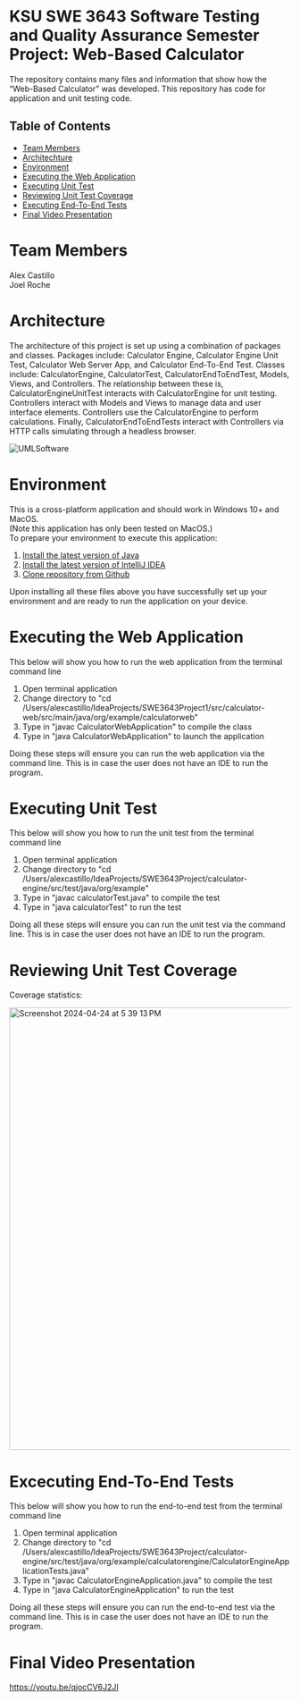 # KSU SWE 3643 Software Testing and Quality Assurance Semester Project: Web-Based Calculator
The repository contains many files and information that show how the “Web-Based Calculator” was developed. This repository has code for application and unit testing code.

## Table of Contents
- [Team Members](#team-members )
- [Architechture](#architecture)
- [Environment](#environment)
- [Executing the Web Application](#executing-the-web-application )
- [Executing Unit Test](#executing-unit-test )
- [Reviewing Unit Test Coverage](#reviewing-unit-test-coverage )
- [Executing End-To-End Tests](#executing-end-to-end-tests )
- [Final Video Presentation ](#final-video-presentation )


# Team Members 
Alex Castillo <br/>
Joel Roche 

# Architecture
The architecture of this project is set up using a combination of packages and classes. Packages include: Calculator Engine, Calculator Engine Unit Test, Calculator Web Server App, and Calculator End-To-End Test. Classes include: CalculatorEngine, CalculatorTest, CalculatorEndToEndTest, Models, Views, and Controllers. The relationship between these is, CalculatorEngineUnitTest interacts with CalculatorEngine for unit testing. Controllers interact with Models and Views to manage data and user interface elements. Controllers use the CalculatorEngine to perform calculations. Finally, CalculatorEndToEndTests interact with Controllers via HTTP calls simulating through a headless browser.

![UMLSoftware](https://github.com/Alex135410/SWE3643Project/assets/129552122/c70b4156-e62a-4dc8-833f-788720f68bfa)


# Environment
This is a cross-platform application and should work in Windows 10+ and MacOS.<br/>
(Note this application has only been tested on MacOS.)<br/>
To prepare your environment to execute this application:
  1. [Install the latest version of Java](https://www.oracle.com/java/technologies/downloads/#java22) 
  2. [Install the latest version of IntelliJ IDEA](https://www.jetbrains.com/idea/download/?section=mac)
  3. [Clone repository from Github](https://github.com/Alex135410/SWE3643Project)<br/>
  
Upon installing all these files above you have successfully set up your environment and are ready to run the application on your device. 

# Executing the Web Application
This below will show you how to run the web application from the terminal command line <br/>
  1. Open terminal application
  2. Change directory to "cd /Users/alexcastillo/IdeaProjects/SWE3643Project1/src/calculator-web/src/main/java/org/example/calculatorweb"
  3. Type in "javac CalculatorWebApplication" to compile the class
  4. Type in "java CalculatorWebApplication" to launch the application

Doing these steps will ensure you can run the web application via the command line. This is in case the user does not have an IDE to run the program.

# Executing Unit Test
This below will show you how to run the unit test from the terminal command line <br/>
  1. Open terminal application
  2. Change directory to "cd /Users/alexcastillo/IdeaProjects/SWE3643Project/calculator-engine/src/test/java/org/example"
  3. Type in "javac calculatorTest.java" to compile the test
  4. Type in "java calculatorTest" to run the test

Doing all these steps will ensure you can run the unit test via the command line. This is in case the user does not have an IDE to run the program.

# Reviewing Unit Test Coverage
Coverage statistics:


<img width="792" alt="Screenshot 2024-04-24 at 5 39 13 PM" src="https://github.com/Alex135410/SWE3643Project/assets/129552122/6589c362-926e-49e8-87e8-4c9e48dff633">


# Excecuting End-To-End Tests
This below will show you how to run the end-to-end test from the terminal command line <br/>
  1. Open terminal application
  2. Change directory to "cd /Users/alexcastillo/IdeaProjects/SWE3643Project/calculator-engine/src/test/java/org/example/calculatorengine/CalculatorEngineApplicationTests.java"
  3. Type in "javac CalculatorEngineApplication.java" to compile the test
  4. Type in "java CalculatorEngineApplication" to run the test

Doing all these steps will ensure you can run the end-to-end test via the command line. This is in case the user does not have an IDE to run the program.

# Final Video Presentation
https://youtu.be/qjocCV6J2JI

